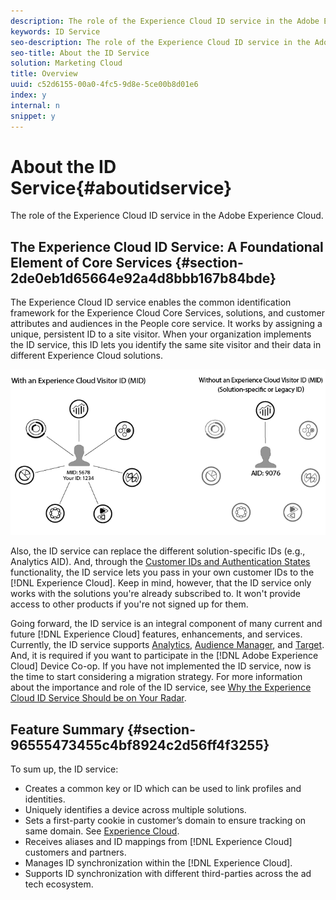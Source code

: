 ```yaml
---
description: The role of the Experience Cloud ID service in the Adobe Experience Cloud.
keywords: ID Service
seo-description: The role of the Experience Cloud ID service in the Adobe Experience Cloud.
seo-title: About the ID Service
solution: Marketing Cloud
title: Overview
uuid: c52d6155-00a0-4fc5-9d8e-5ce00b8d01e6
index: y
internal: n
snippet: y
---
```


# About the ID Service{#aboutidservice}

The role of the Experience Cloud ID service in the Adobe Experience Cloud.

<!--
mcvid-functionality.xml
-->

## The Experience Cloud ID Service: A Foundational Element of Core Services {#section-2de0eb1d65664e92a4d8bbb167b84bde}

The Experience Cloud ID service enables the common identification framework for the Experience Cloud Core Services, solutions, and customer attributes and audiences in the People core service. It works by assigning a unique, persistent ID to a site visitor. When your organization implements the ID service, this ID lets you identify the same site visitor and their data in different Experience Cloud solutions.

![](assets/ecid.png)

Also, the ID service can replace the different solution-specific IDs (e.g., Analytics AID). And, through the [Customer IDs and Authentication States](../mcvid-reference/mcvid-authenticated-state.md#concept-3402b7704d534321b7560592098b46fd) functionality, the ID service lets you pass in your own customer IDs to the [!DNL Experience Cloud]. Keep in mind, however, that the ID service only works with the solutions you're already subscribed to. It won't provide access to other products if you're not signed up for them.

Going forward, the ID service is an integral component of many current and future [!DNL Experience Cloud] features, enhancements, and services. Currently, the ID service supports [Analytics](http://www.adobe.com/marketing-cloud/web-analytics.html), [Audience Manager](http://www.adobe.com/marketing-cloud/data-management-platform.html), and [Target](http://www.adobe.com/marketing-cloud/testing-targeting.html). And, it is required if you want to participate in the [!DNL Adobe Experience Cloud] Device Co-op. If you have not implemented the ID service, now is the time to start considering a migration strategy. For more information about the importance and role of the ID service, see [Why the Experience Cloud ID Service Should be on Your Radar](http://blogs.adobe.com/digitalmarketing/analytics/why-new-adobe-marketing-cloud-id-service-should-be-on-your-radar/).

## Feature Summary {#section-96555473455c4bf8924c2d56ff4f3255}

To sum up, the ID service:

* Creates a common key or ID which can be used to link profiles and identities. 
* Uniquely identifies a device across multiple solutions. 
* Sets a first-party cookie in customer’s domain to ensure tracking on same domain. See [Experience Cloud](../mcvid-introduction/mcvid-cookies.md#concept-37156268512445f287cd4bbb2839ffaa). 
* Receives aliases and ID mappings from [!DNL Experience Cloud] customers and partners. 
* Manages ID synchronization within the [!DNL Experience Cloud]. 
* Supports ID synchronization with different third-parties across the ad tech ecosystem.

